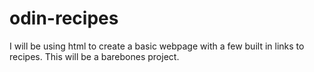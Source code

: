 # odin-recipes
I will be using html to create a basic webpage with a few built in links to recipes. This will be a barebones project. 